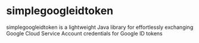 # simplegoogleidtoken
simplegoogleidtoken is a lightweight Java library for effortlessly exchanging Google Cloud Service Account credentials for Google ID tokens

